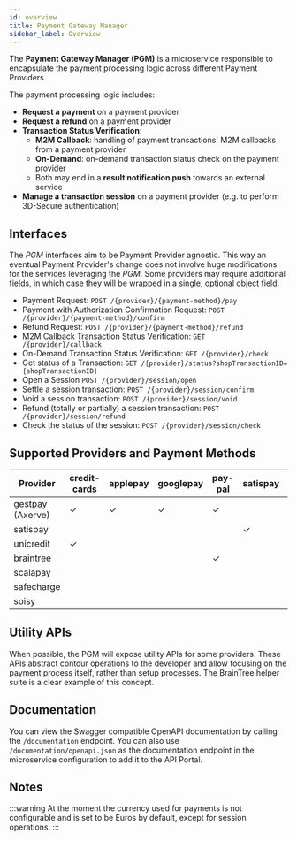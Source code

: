 ```yaml
---
id: overview
title: Payment Gateway Manager
sidebar_label: Overview
---
```

The **Payment Gateway Manager (PGM)** is a microservice responsible to encapsulate the payment processing logic across
different Payment Providers.

The payment processing logic includes:
* **Request a payment** on a payment provider
* **Request a refund** on a payment provider
* **Transaction Status Verification**:
    - **M2M Callback**: handling of payment transactions' M2M callbacks from a payment provider
    - **On-Demand**: on-demand transaction status check on the payment provider
    - Both may end in a **result notification push** towards an external service
* **Manage a transaction session** on a payment provider (e.g. to perform 3D-Secure authentication) 

## Interfaces
The *PGM* interfaces aim to be Payment Provider agnostic.
This way an eventual Payment Provider's change does not involve huge modifications for the services leveraging the *PGM*.
Some providers may require additional fields, in which case they will be wrapped in a single, optional object field.

* Payment Request: `POST /{provider}/{payment-method}/pay`
* Payment with Authorization Confirmation Request: `POST /{provider}/{payment-method}/confirm`
* Refund Request: `POST /{provider}/{payment-method}/refund`
* M2M Callback Transaction Status Verification: `GET /{provider}/callback`
* On-Demand Transaction Status Verification: `GET /{provider}/check`
* Get status of a Transaction: `GET /{provider}/status?shopTransactionID={shopTransactionID}`
* Open a Session `POST /{provider}/session/open`
* Settle a session transaction: `POST /{provider}/session/confirm`
* Void a session transaction: `POST /{provider}/session/void`
* Refund (totally or partially) a session transaction: `POST /{provider}/session/refund` 
* Check the status of the session: `POST /{provider}/session/check`

## Supported Providers and Payment Methods
| Provider                | credit-cards | applepay | googlepay | pay-pal | satispay | scalapay | safecharge | soisy |
|-------------------------|--------------|----------|-----------|---------|----------|----------|------------|-------|
| gestpay (Axerve)        | ✓            | ✓        | ✓         | ✓       |          |          |            |       |
| satispay                |              |          |           |         | ✓        |          |            |       |
| unicredit               | ✓            |          |           |         |          |          |            |       |
| braintree               |              |          |           | ✓       |          |          |            |       |
| scalapay                |              |          |           |         |          | ✓        |            |       |
| safecharge              |              |          |           |         |          |          | ✓          |       |
| soisy                   |              |          |           |         |          |          |            | ✓     |
## Utility APIs
When possible, the PGM will expose utility APIs for some providers. These APIs abstract contour operations to the 
developer and allow focusing on the payment process itself, rather than setup processes. The BrainTree helper suite is 
a clear example of this concept.

## Documentation
You can view the Swagger compatible OpenAPI documentation by calling the `/documentation` endpoint. 
You can also use `/documentation/openapi.json` as the documentation endpoint in the microservice configuration to add it
to the API Portal.

## Notes

:::warning
At the moment the currency used for payments is not configurable and is set to be Euros by default, except for session operations.
:::
